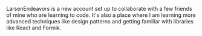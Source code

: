 LarsenEndeavors is a new account set up to collaborate with a few friends of mine who are learning to code.  It's also a place where I am learning more 
advanced techniques like design patterns and getting familiar with libraries like React and Formik.

<!---
LarsenEndeavors/LarsenEndeavors is a ✨ special ✨ repository because its `README.md` (this file) appears on your GitHub profile.
You can click the Preview link to take a look at your changes.
--->
